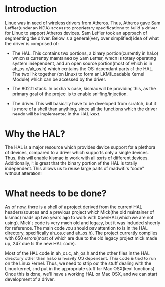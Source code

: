 # Introduction #

Linux was in need of wireless drivers from Atheros. Thus, Atheros gave Sam Leffler(under an NDA) access to proprietary specifications to build a driver for Linux to support Atheros devices. Sam Leffler took an approach of segmenting the driver. Below is a general(very over simplified) idea of what the driver is comprised of:

- The HAL. This contains two portions, a binary portion(currently in hal.o) which is currently maintained by Sam Leffler, which is totally operating system independent, and an open source portion(most of which is in ah\_os.c/ah\_os.h) which contains the OS-dependant parts of the HAL. The two link together (on Linux) to form an LKM(Loadable Kernel Module) which can be accessed by the driver.

- The 802.11 stack. In osxhal's case, kismac will be providing this, as the primary goal of the project is to enable sniffing/injection.

- The driver. This will basically have to be developed from scratch, but it is more of a shell than anything, since all the functions which the driver needs will be implemented in the HAL kext.

# Why the HAL? #
The HAL is a major resource which provides device support for a plethora of devices, compared to a driver which supports only a single devices. Thus, this will enable kismac to work with all sorts of different devices. Additionally, it is great that the binary portion of the HAL is totally independent. This allows us to reuse large parts of madwifi's "code" without alteration!

# What needs to be done? #
As of now, there is a shell of a project derived from the current HAL headers/sources and a previous project which Mick(the old maintainer of kismac) made up two years ago to work with OpenHAL(which we are not using). Mick's code is very much old and legacy, but it was included sheerly for reference. The main code you should pay attention to is in the HAL directory, specifically ah\_os.c and ah\_os.h). The project currently compiles with 650 errors(most of which are due to the old legacy project mick made up, 247 due to the new HAL code).

Most of the HAL code in ah\_os.c, ah\_os.h and the other files in the HAL directory other than hal.o is heavily OS dependant. This code is tied to run on the Linux kernel. Thus, we need to strip out the stuff dealing with the Linux kernel, and put in the appropriate stuff for Mac OSX(kext functions). Once this is done, we'll have a working HAL on Mac OSX, and we can start development of a driver.